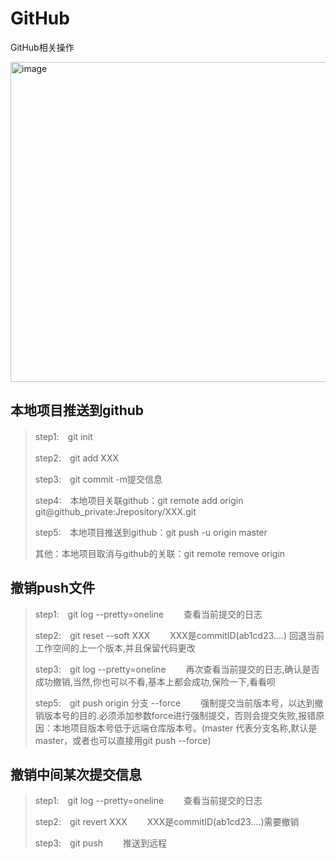 # GitHub
GitHub相关操作

<img width="512" alt="image" src="https://user-images.githubusercontent.com/38684698/155286118-179c55ca-88ee-43e1-9147-33b5847411f4.png">

## 本地项目推送到github

>step1:　git init
>
>step2:　git add XXX
>
>step3:　git commit -m提交信息
>
>step4:　本地项目关联github：git remote add origin git@github_private:Jrepository/XXX.git
>
>step5:　本地项目推送到github：git push -u origin master
>
>其他：本地项目取消与github的关联：git remote remove origin

## 撤销push文件

>step1:　git log --pretty=oneline　　 查看当前提交的日志
>
>step2:　git reset --soft XXX 　　XXX是commitID(ab1cd23....) 回退当前工作空间的上一个版本,并且保留代码更改
>
>step3:　git log --pretty=oneline 　　再次查看当前提交的日志,确认是否成功撤销,当然,你也可以不看,基本上都会成功,保险一下,看看呗
>
>step5:　git push origin 分支 --force 　　强制提交当前版本号，以达到撤销版本号的目的.必须添加参数force进行强制提交，否则会提交失败,报错原因：本地项目版本号低于远端仓库版本号。(master 代表分支名称,默认是 master，或者也可以直接用git push --force)

## 撤销中间某次提交信息

>step1:　git log --pretty=oneline 　　查看当前提交的日志
>
>step2:　git revert XXX 　　XXX是commitID(ab1cd23....)需要撤销
>
>step3:　git push 　　推送到远程
